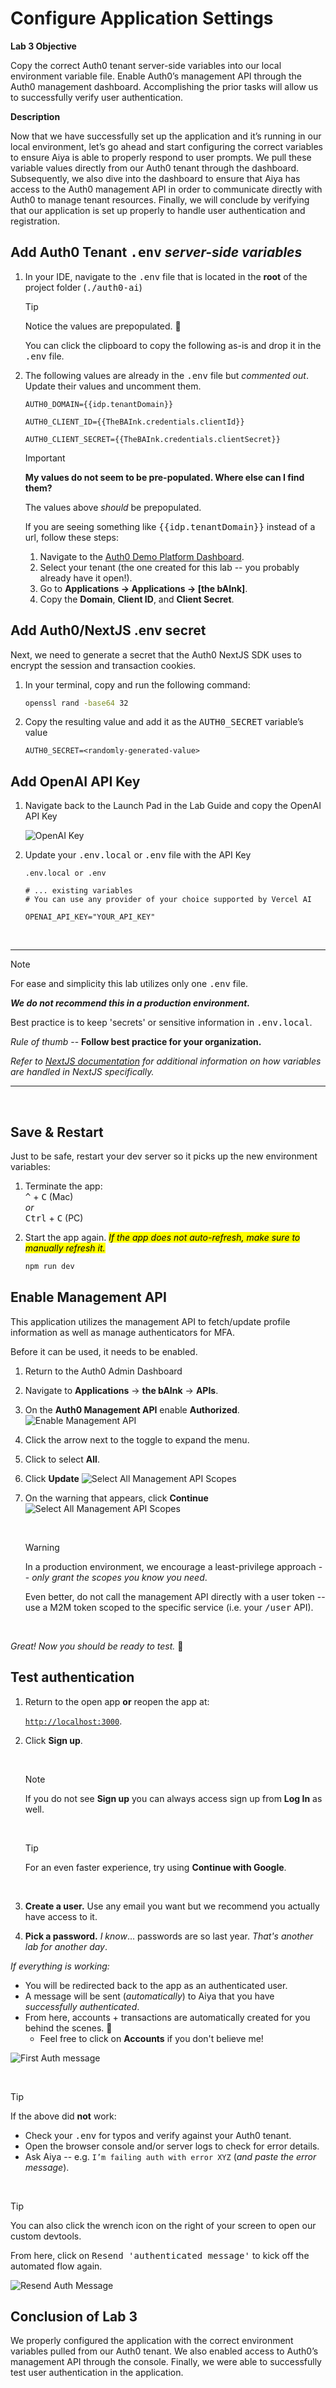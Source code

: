 # Configure Application Settings

**Lab 3 Objective**

Copy the correct Auth0 tenant server-side variables into our local environment variable file.  Enable Auth0’s management API through the Auth0 management dashboard. Accomplishing the prior tasks will allow us to successfully verify user authentication. 


**Description**

Now that we have successfully set up the application and it’s running in our local environment, let’s go ahead and start configuring the correct variables to ensure Aiya is able to properly respond to user prompts. We pull these variable values directly from our Auth0 tenant through the dashboard. Subsequently, we also dive into the dashboard to ensure that Aiya has access to the Auth0 management API in order to communicate directly with Auth0 to manage tenant resources. Finally, we will conclude by verifying that our application is set up properly to handle user authentication and registration. 

## Add Auth0 Tenant <kbd>.env</kbd> *server-side variables*

1. In your IDE, navigate to the <kbd>.env</kbd> file that is located in the **root** of the project folder (<kbd>./auth0-ai</kbd>)

    > [!TIP]
    > Notice the values are prepopulated. 🎉
    >
    > You can click the clipboard to copy the following as-is and drop it in the <kbd>.env</kbd> file.

2. The following values are already in the <kbd>.env</kbd> file but *commented out*. Update their values and uncomment them.

    ```env
    AUTH0_DOMAIN={{idp.tenantDomain}}
    ```
    ```env
    AUTH0_CLIENT_ID={{TheBAInk.credentials.clientId}}
    ```
    ```env
    AUTH0_CLIENT_SECRET={{TheBAInk.credentials.clientSecret}}
    ```
    > [!IMPORTANT]
    > **My values do not seem to be pre-populated. Where else can I find them?**
    >
    > The values above *should* be prepopulated.
    >
    > If you are seeing something like <kbd>{{idp.tenantDomain}}</kbd> instead of a url, follow these steps:
    >
    > 1. Navigate to the [Auth0 Demo Platform Dashboard](https://manage.cic-demo-platform.auth0app.com/dashboard).
    > 2. Select your tenant (the one created for this lab -- you probably already have it open!).
    > 3. Go to **Applications → Applications → \[the bAInk]**.
    > 4. Copy the **Domain**, **Client ID**, and **Client Secret**.

## Add Auth0/NextJS .env secret
Next, we need to generate a secret that the Auth0 NextJS SDK uses to encrypt the session and transaction cookies.

1. In your terminal, copy and run the following command:

    ```bash
    openssl rand -base64 32
    ```

2. Copy the resulting value and add it as the <kbd>AUTH0_SECRET</kbd> variable’s value 

    ```env
    AUTH0_SECRET=<randomly-generated-value>
    ```

## Add OpenAI API Key



1. Navigate back to the Launch Pad in the Lab Guide and copy the OpenAI API Key 

    ![OpenAI Key](./assets/images/Lab03/images/image1.png)

2. Update your <kbd>.env.local</kbd> or <kbd>.env</kbd> file with the API Key

    ```env
    .env.local or .env

    # ... existing variables
    # You can use any provider of your choice supported by Vercel AI

    OPENAI_API_KEY="YOUR_API_KEY"
    ```

<br>

---
> [!NOTE]
> For ease and simplicity this lab utilizes only one <kbd>.env</kbd> file.
>
> ***We do not recommend this in a production environment.***
>
> Best practice is to keep 'secrets' or sensitive information in <kbd>.env.local</kbd>.
>
> *Rule of thumb* -- **Follow best practice for your organization.**
>
> *Refer to [NextJS documentation](https://nextjs.org/docs/app/guides/environment-variables) for additional information on how variables are handled in NextJS specifically.*
---
<br>

## Save & Restart
Just to be safe, restart your dev server so it picks up the new environment variables:
1. Terminate the app:
<br><kbd>^</kbd> + <kbd>C</kbd> (Mac)
<br> *or*
<br><kbd>Ctrl</kbd> + <kbd>C</kbd> (PC)

2. Start the app again. *<mark>If the app does not auto-refresh, make sure to manually refresh it.</mark>*
    ```bash
    npm run dev
    ```

## Enable Management API
This application utilizes the management API to fetch/update profile information as well as manage authenticators for MFA.

Before it can be used, it needs to be enabled.

1. Return to the Auth0 Admin Dashboard
2. Navigate to **Applications** → **the bAInk** → **APIs**.
3. On the **Auth0 Management API** enable **Authorized**.
   ![Enable Management API](./assets/images/the-bAInk-mgmt-enable.png)
4. Click the arrow next to the toggle to expand the menu.
5. Click to select **All**.
6. Click **Update**
   ![Select All Management API Scopes](./assets/images/the-bAInk-mgmt-scopes.png)
7. On the warning that appears, click **Continue**
   ![Select All Management API Scopes](./assets/images/the-bAInk-mgmt-warn.png)

    <br>

    > [!WARNING]
    > In a production environment, we encourage a least-privilege approach -- *only grant the scopes you know you need*.
    >
    > Even better, do not call the management API directly with a user token -- use a M2M token scoped to the specific service (i.e. your <kbd>/user</kbd> API).

    <br>

*Great! Now you should be ready to test.* 🥳

## Test authentication

1. Return to the open app **or** reopen the app at: 

    [`http://localhost:3000`](http://localhost:3000).

2. Click **Sign up**.

    <br>

    > [!NOTE]
    > If you do not see **Sign up** you can always access sign up from **Log In** as well.

    <br>

    > [!TIP]
    > For an even faster experience, try using **Continue with Google**.

    <br>

3. **Create a user.** Use any email you want but we recommend you actually have access to it.
4. **Pick a password.** *I know*... passwords are so last year. *That's another lab for another day*.

*If everything is working:*

* You will be redirected back to the app as an authenticated user.
* A message will be sent (*automatically*) to Aiya that you have *successfully authenticated*.
* From here, accounts + transactions are automatically created for you behind the scenes. 🎉
  * Feel free to click on **Accounts** if you don't believe me!

![First Auth message](./assets/images/the-bAInk-post-auth.gif)

<br>

> [!TIP]
> If the above did **not** work:
>
> * Check your <kbd>.env</kbd> for typos and verify against your Auth0 tenant.
> * Open the browser console and/or server logs to check for error details.
> * Ask Aiya -- e.g. `I’m failing auth with error XYZ` (*and paste the error message*).

<br>

> [!TIP]
> You can also click the wrench icon on the right of your screen to open our custom devtools.
>
> From here, click on <kbd>Resend 'authenticated message'</kbd> to kick off the automated flow again.
>
> ![Resend Auth Message](./assets/images/devtools-auth-message.png)



## Conclusion of Lab 3
We properly configured the application with the correct environment variables pulled from our Auth0 tenant. We also enabled access to Auth0’s management API through the console. Finally, we were able to successfully test user authentication in the application. 



